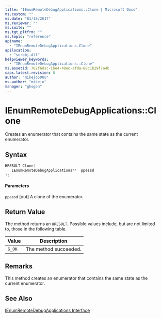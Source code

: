 ```yaml
---
title: "IEnumRemoteDebugApplications::Clone | Microsoft Docs"
ms.custom: ""
ms.date: "01/18/2017"
ms.reviewer: ""
ms.suite: ""
ms.tgt_pltfrm: ""
ms.topic: "reference"
apiname:
  - "IEnumRemoteDebugApplications.Clone"
apilocation:
  - "scrobj.dll"
helpviewer_keywords:
  - "IEnumRemoteDebugApplications::Clone"
ms.assetid: 762f6dac-1be4-49ec-afda-68c1b29f7a4b
caps.latest.revision: 8
author: "mikejo5000"
ms.author: "mikejo"
manager: "ghogen"
---
```

# IEnumRemoteDebugApplications::Clone
Creates an enumerator that contains the same state as the current enumerator.

## Syntax

```cpp
HRESULT Clone(
   IEnumRemoteDebugApplications**  ppessd
);
```

#### Parameters
 `ppessd`
 [out] A clone of the enumerator.

## Return Value
 The method returns an `HRESULT`. Possible values include, but are not limited to, those in the following table.

|Value|Description|
|-----------|-----------------|
|`S_OK`|The method succeeded.|

## Remarks
 This method creates an enumerator that contains the same state as the current enumerator.

## See Also
 [IEnumRemoteDebugApplications Interface](../../winscript/reference/ienumremotedebugapplications-interface.md)